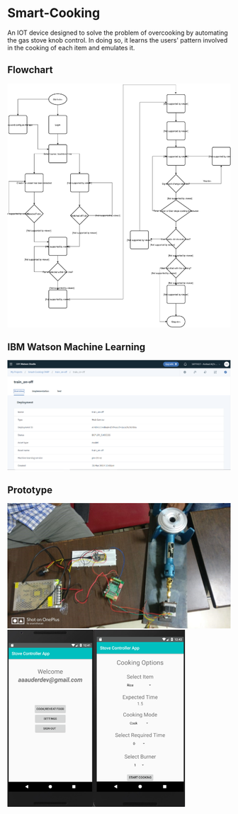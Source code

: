 # Smart-Cooking
An IOT device designed to solve the problem of overcooking by automating the gas stove knob control. In doing so, it learns the users' pattern involved in the cooking of each item and emulates it.

## Flowchart
![flowchart](https://github.com/ArshadAQ/Smart-Cooking/blob/master/images/Copy-of-tarp.svg)

## IBM Watson Machine Learning
<img alt = "Deployed ML Model screenshot" src = "https://github.com/ArshadAQ/Smart-Cooking/blob/master/images/deployed-ML-Model.png" width = 800> 

## Prototype
<img src = "https://github.com/ArshadAQ/Smart-Cooking/blob/master/images/prototype.jpg" width = 600> 
<img src = "https://github.com/ArshadAQ/Smart-Cooking/blob/master/images/home.png" height = 400 align = "left"><img src = "https://github.com/ArshadAQ/Smart-Cooking/blob/master/images/cook.png" height = 400>
